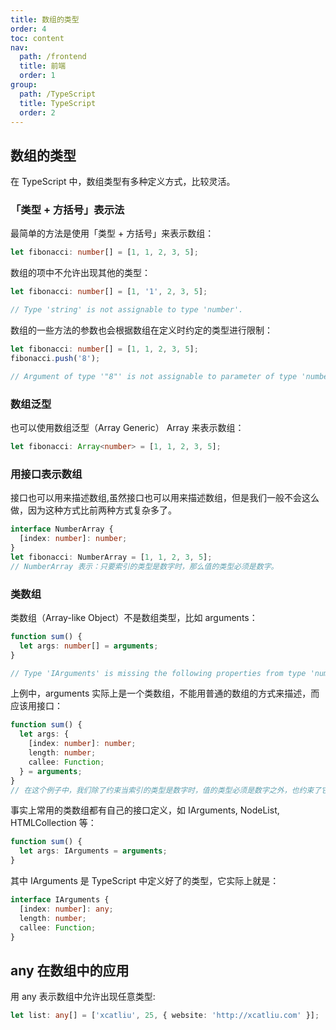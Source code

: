 ```yaml
---
title: 数组的类型
order: 4
toc: content
nav:
  path: /frontend
  title: 前端
  order: 1
group:
  path: /TypeScript
  title: TypeScript
  order: 2
---
```


## 数组的类型

在 TypeScript 中，数组类型有多种定义方式，比较灵活。

### 「类型 + 方括号」表示法

最简单的方法是使用「类型 + 方括号」来表示数组：

```ts
let fibonacci: number[] = [1, 1, 2, 3, 5];
```

数组的项中不允许出现其他的类型：

```ts
let fibonacci: number[] = [1, '1', 2, 3, 5];

// Type 'string' is not assignable to type 'number'.
```

数组的一些方法的参数也会根据数组在定义时约定的类型进行限制：

```ts
let fibonacci: number[] = [1, 1, 2, 3, 5];
fibonacci.push('8');

// Argument of type '"8"' is not assignable to parameter of type 'number'.
```

### 数组泛型

也可以使用数组泛型（Array Generic） Array<elemType> 来表示数组：

```ts
let fibonacci: Array<number> = [1, 1, 2, 3, 5];
```

### 用接口表示数组

接口也可以用来描述数组,虽然接口也可以用来描述数组，但是我们一般不会这么做，因为这种方式比前两种方式复杂多了。

```ts
interface NumberArray {
  [index: number]: number;
}
let fibonacci: NumberArray = [1, 1, 2, 3, 5];
// NumberArray 表示：只要索引的类型是数字时，那么值的类型必须是数字。
```

### 类数组

类数组（Array-like Object）不是数组类型，比如 arguments：

```ts
function sum() {
  let args: number[] = arguments;
}

// Type 'IArguments' is missing the following properties from type 'number[]': pop, push, concat, join, and 24 more.
```

上例中，arguments 实际上是一个类数组，不能用普通的数组的方式来描述，而应该用接口：

```ts
function sum() {
  let args: {
    [index: number]: number;
    length: number;
    callee: Function;
  } = arguments;
}
// 在这个例子中，我们除了约束当索引的类型是数字时，值的类型必须是数字之外，也约束了它还有 length 和 callee 两个属性。
```

事实上常用的类数组都有自己的接口定义，如 IArguments, NodeList, HTMLCollection 等：

```ts
function sum() {
  let args: IArguments = arguments;
}
```

其中 IArguments 是 TypeScript 中定义好了的类型，它实际上就是：

```ts
interface IArguments {
  [index: number]: any;
  length: number;
  callee: Function;
}
```

## any 在数组中的应用

用 any 表示数组中允许出现任意类型:

```ts
let list: any[] = ['xcatliu', 25, { website: 'http://xcatliu.com' }];
```
